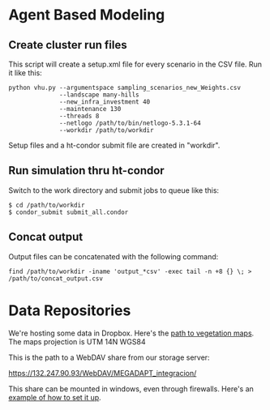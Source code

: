 # Agent Based Modeling

## Create cluster run files

This script will create a setup.xml file for every scenario in the CSV file. Run it like this:

    python vhu.py --argumentspace sampling_scenarios_new_Weights.csv
                  --landscape many-hills 
                  --new_infra_investment 40 
                  --maintenance 130 
                  --threads 8 
                  --netlogo /path/to/bin/netlogo-5.3.1-64 
                  --workdir /path/to/workdir

Setup files and a ht-condor submit file are created in "workdir".

## Run simulation thru ht-condor

Switch to the work directory and submit jobs to queue like this:

    $ cd /path/to/workdir
    $ condor_submit submit_all.condor

## Concat output

Output files can be concatenated with the following command:

    find /path/to/workdir -iname 'output_*csv' -exec tail -n +8 {} \; > /path/to/concat_output.csv

# Data Repositories

We're hosting some data in Dropbox. Here's the [path to vegetation maps](https://www.dropbox.com/home/megadapt_integracion/insumos/agosto2016/inegi/USV/USV%20Serie%20V). The maps projection is UTM 14N WGS84

This is the path to a WebDAV share from our storage server:

https://132.247.90.93/WebDAV/MEGADAPT_integracion/

This share can be mounted in windows, even through firewalls. Here's an [example of how to set it up](http://www2.le.ac.uk/offices/itservices/ithelp/my-computer/files-and-security/work-off-campus/webdav/webdav-on-windows-10).
